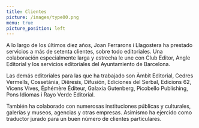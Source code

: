 ```yaml
---
title: Clientes
picture: /images/type00.png
menu: true
picture_position: left
---
```


A lo largo de los últimos diez años, Joan Ferrarons i Llagostera ha prestado servicios a más de setenta clientes, sobre todo editoriales. Una colaboración especialmente larga y estrecha le une con Club Editor, Angle Editorial y los servicios editoriales del Ayuntamiento de Barcelona.

Las demás editoriales para las que ha trabajado son Àmbit Editorial, Cedres Vermells, Cossetània, Diëresis, Difusión, Ediciones del Serbal, Edicions 62, Vicens Vives, Éphémère Éditeur, Galaxia Gutenberg, Picobello Publishing, Pons Idiomas i Rayo Verde Editorial.

También ha colaborado con numerosas instituciones públicas y culturales, galerías y museos, agencias y otras empresas. Asimismo ha ejercido como traductor jurado para un buen número de clientes particulares.